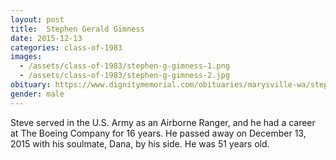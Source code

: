 ```yaml
---
layout: post
title:  Stephen Gerald Gimness
date: 2015-12-13
categories: class-of-1983
images:
  - /assets/class-of-1983/stephen-g-gimness-1.png
  - /assets/class-of-1983/stephen-g-gimness-2.jpg
obituary: https://www.dignitymemorial.com/obituaries/marysville-wa/stephen-gimness-6715426
gender: male
---
```

Steve served in the U.S. Army as an Airborne Ranger, and he had a career at The Boeing Company for 16 years.  He passed away on December 13, 2015 with his soulmate, Dana, by his side.  He was 51 years old.
